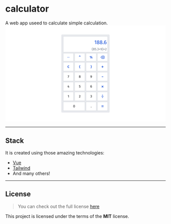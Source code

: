 # calculator
A web app useed to calculate simple calculation.
<img src="./res/output.png" alt="output-calculator" >

---

## Stack
It is created using those amazing technologies:
- [Vue](https://vuejs.org/)
- [Tailwind](https://tailwindcss.com/)
- And many others!

---

## License
>You can check out the full license [here](https://github.com/hafizhaziq307/calculator/blob/main/LICENSE)

This project is licensed under the terms of the **MIT** license.
